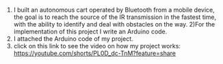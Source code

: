 1) I built an autonomous cart operated by Bluetooth from a mobile device, the goal is to reach the source of the IR transmission in the fastest time, with the ability to identify and deal with obstacles on the way. 2)For the implementation of this project I write an Arduino code.  
3) I attached the Arduino code of my project.
4) click on this link to see the video on how my project works: https://youtube.com/shorts/PL0D_dc-TnM?feature=share

